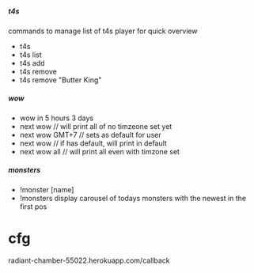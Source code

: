 ##### t4s
commands to manage list of t4s player for quick overview

- t4s 
- t4s list
- t4s add
- t4s remove
- t4s remove "Butter King"

##### wow
- wow in 5 hours 3 days
- next wow // will print all of no timzeone set yet
- next wow GMT+7 // sets as default for user
- next wow // if has default, will print in default
- next wow all // will print all even with timzone set

##### monsters
- !monster [name]
- !monsters display carousel of todays monsters
with the newest in the first pos 


# cfg
radiant-chamber-55022.herokuapp.com/callback
